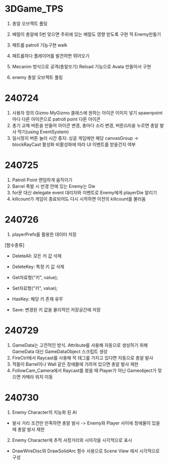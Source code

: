 # 3DGame_TPS
1. 총알 오브젝트 풀링

2. 배럴이 총알에 5번 맞으면 주위에 있는 배럴도 영향 받도록 구현  적 Enemy만들기

1. 패트롤 patroll 기능구현 walk
2. 패트롤하다 플레이어를 발견하면 뛰어오기
3. Mecanim 방식으로 공격(총알쏘기) Reload 기능으로 Avata 만들어서 구현
4. enemy 총알 오브젝트 풀링

# 240724
1. 사용자 정의 Gizmo
MyGizmo 클래스에 원하는 아이콘 이미지 넣기
spawnpoint마다 다른 아이콘으로 patroll point 다른 아이콘
2. 총기 교체 버튼을 만들어 아이콘 변경, 총마다 소리 변경, 버튼(UI)을 누르면 총알 발사 막기(using EventSystem)
3. 일시정지 버튼 눌러 시간 중지: 싱글 게임에만 해당
canvasGroup -> blockRayCast 활성화 비활성화에 따라 UI 이벤트를 받을건지 여부

# 240725
1. Patroll Point 랜덤하게 움직이기
2. Barrel 폭발 시 반경 안에 있는 Enemy는 Die
3. for문 대신 delegate event 대리자와 이벤트로 Enemy에게 playerDie 알리기
4. killcount가 게임이 종료되어도 다시 시작하면 이전의 killcount를 불러옴

# 240726
1. playerPrefs를 활용한 데이터 저장

[함수종류]
- DeleteAll: 모든 키 값 삭제
- DeleteKey: 특정 키 값 삭제
- Get자료형("키", value);
- Set자료형("키", value);

- HasKey: 해당 키 존재 유무
- Save: 변경된 키 값을 물리적인 저장공간에 저장

# 240729
1. GameData는 고전적인 방식.
Attribute를 사용해 자동으로 생성하기 위해 GameData 대신 GameDataObject 스크립트 생성
2. FireCtrl에서 Raycast를 사용해 적 태그를 가지고 있다면 자동으로 총알 발사
3. 적들이 Barrel이나 Wall 같은 장애물에 가려져 있으면 총알 발사 제한
4. FollowCam_Camera에서 Raycast를 쐈을 때 Player가 아닌 Gameobject가 맞으면 카메라 위치 이동

# 240730
1. Enemy Character의 지능화 된 AI
- 발사 거리 조건만 만족하면 총알 발사 -> Enemy와 Player 사이에 장애물이 있을 때 총알 발사 제한
2. Enemy Character에 추적 사정거리와 시야각을 시각적으로 표시
- DrawWireDisc와 DrawSolidArc 함수 사용으로 Scene View 에서 시각적으로 구성